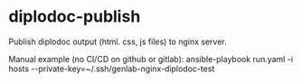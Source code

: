 diplodoc-publish
=========

Publish diplodoc output (html. css, js files) to nginx server.


Manual example (no CI/CD on github or gitlab):
ansible-playbook run.yaml -i hosts --private-key=~/.ssh/genlab-nginx-diplodoc-test
